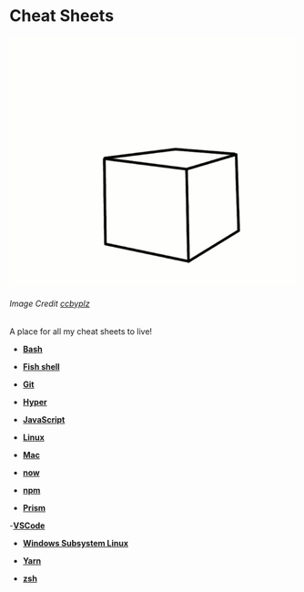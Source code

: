 # Cheat Sheets

![](/src/images/flying-cube.gif)

###### Image Credit [ccbyplz](https://www.deviantart.com/ccbyplz)

A place for all my cheat sheets to live!

- **[Bash](/sheets/bash.md#bash)**

- **[Fish shell](/sheets/fish.md#fish-shell)**

- **[Git](/sheets/git.md#useful-git-commands)**

- **[Hyper](/sheets/hyper.md#useful-hyper-info)**

- **[JavaScript](/sheets/javascript.md#javascript)**

- **[Linux](/sheets/linux.md#linux)**

- **[Mac](/sheets/mac.md#mac)**

- **[now](/sheets/now.md#now)**

- **[npm](/sheets/npm.md#npm-plz)**

- **[Prism](/sheets/prisma.md#prism)**

-**[VSCode](sheets/vscode.md#vscode)**

- **[Windows Subsystem Linux](/sheets/wsl.md#windows-subsystem-linux)**

- **[Yarn](/sheets/yarn.md#useful-yarn-commands)**

- **[zsh](/sheets/zsh.md#zsh)**
